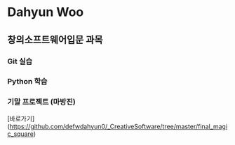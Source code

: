 # Dahyun Woo

## 창의소프트웨어입문 과목

### Git 실습
### Python 학습
### 기말 프로젝트 (마방진)
[바로가기] (https://github.com/defwdahyun0/_CreativeSoftware/tree/master/final_magic_square)
